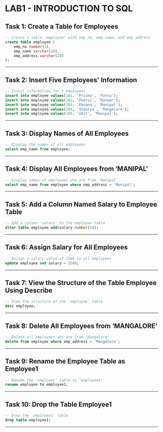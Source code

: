 # LAB1 - INTRODUCTION TO SQL

## Task 1: Create a Table for Employees

```sql
-- Create a table 'employee' with emp_no, emp_name, and emp_address
create table employee (
    emp_no number(5), 
    emp_name varchar(20), 
    emp_address varchar(20)
);
```

---

## Task 2: Insert Five Employees' Information

```sql
-- Insert information for 5 employees
insert into employee values(101, 'Prisha', 'Patna');
insert into employee values(102, 'Poorvi', 'Karwar');
insert into employee values(103, 'Pavana', 'Manipal');
insert into employee values(104, 'Shaurya', 'Mangalore');
insert into employee values(105, 'Udit', 'Manipal');
```

---

## Task 3: Display Names of All Employees

```sql
-- Display the names of all employees
select emp_name from employee;
```

---

## Task 4: Display All Employees from ‘MANIPAL’

```sql
-- Display names of employees who are from 'Manipal'
select emp_name from employee where emp_address = 'Manipal';
```

---

## Task 5: Add a Column Named Salary to Employee Table

```sql
-- Add a column 'salary' to the employee table
alter table employee add(salary number(5));
```

---

## Task 6: Assign Salary for All Employees

```sql
-- Assign a salary value of 2500 to all employees
update employee set salary = 2500;
```

---

## Task 7: View the Structure of the Table Employee Using Describe

```sql
-- View the structure of the 'employee' table
desc employee;
```

---

## Task 8: Delete All Employees from ‘MANGALORE’

```sql
-- Delete all employees who are from 'Mangalore'
delete from employee where emp_address = 'Mangalore';
```

---

## Task 9: Rename the Employee Table as Employee1

```sql
-- Rename the 'employee' table to 'employee1'
rename employee to employee1;
```

---

## Task 10: Drop the Table Employee1

```sql
-- Drop the 'employee1' table
drop table employee1;
```

---
